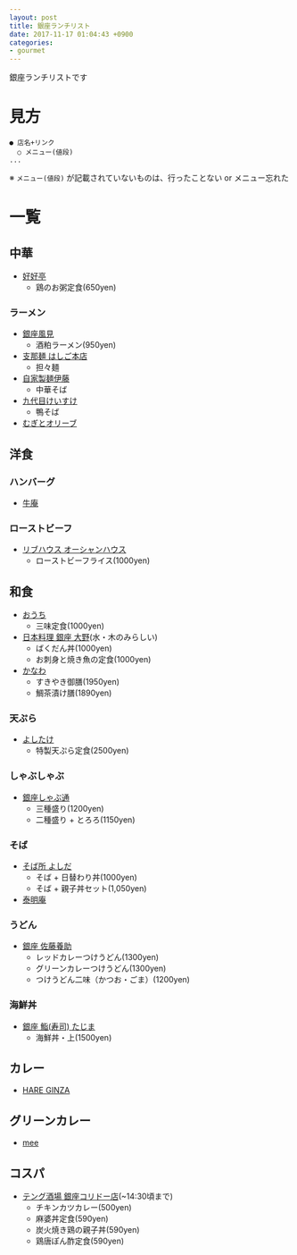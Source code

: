 ```yaml
---
layout: post
title: 銀座ランチリスト
date: 2017-11-17 01:04:43 +0900
categories:
- gourmet
---
```


銀座ランチリストです

<!-- more -->

# 見方
```
● 店名+リンク
  ○ メニュー(値段)
...
```
※ `メニュー(値段)` が記載されていないものは、行ったことない or メニュー忘れた

# 一覧
## 中華
- [好好亭](https://tabelog.com/tokyo/A1301/A130101/13002674/)
  - 鶏のお粥定食(650yen)
  
### ラーメン
- [銀座風見](https://tabelog.com/tokyo/A1301/A130101/13197387/)
  - 酒粕ラーメン(950yen)
- [支那麺 はしご本店](https://tabelog.com/tokyo/A1301/A130101/13092185/)
  - 担々麺
- [自家製麺伊藤](https://tabelog.com/tokyo/A1301/A130101/13164387/)
  - 中華そば
- [九代目けいすけ](https://tabelog.com/tokyo/A1301/A130101/13171787/) 
  - 鴨そば
- [むぎとオリーブ](https://tabelog.com/tokyo/A1301/A130101/13164932/)
  
## 洋食
### ハンバーグ
- [牛庵](https://tabelog.com/tokyo/A1301/A130101/13002336/)
### ローストビーフ
- [リブハウス オーシャンハウス](https://tabelog.com/tokyo/A1301/A130102/13162594/)
  - ローストビーフライス(1000yen)

## 和食
- [おうち](https://tabelog.com/tokyo/A1301/A130101/13106591/)
  - 三味定食(1000yen)
- [日本料理 銀座 大野](https://tabelog.com/tokyo/A1301/A130101/13030803/?cid=google_yoyaku&from_google=1)(水・木のみらしい)
  - ばくだん丼(1000yen)
  - お刺身と焼き魚の定食(1000yen)
- [かなわ](https://tabelog.com/tokyo/A1301/A130101/13097235/dtlmenu/lunch/)
  - すきやき御膳(1950yen)
  - 鯛茶漬け膳(1890yen)

### 天ぷら
- [よしたけ](https://tabelog.com/tokyo/A1301/A130101/13163793/dtlmenu/lunch/)
  - 特製天ぷら定食(2500yen)
  
### しゃぶしゃぶ
- [銀座しゃぶ通](https://tabelog.com/tokyo/A1301/A130101/13007813/)
  - 三種盛り(1200yen)
  - 二種盛り + とろろ(1150yen)

### そば
- [そば所 よしだ](https://tabelog.com/tokyo/A1301/A130101/13192026/)
  - そば + 日替わり丼(1000yen)
  - そば + 親子丼セット(1,050yen)
- [泰明庵](https://tabelog.com/tokyo/A1301/A130101/13002558/)

### うどん
- [銀座 佐藤養助](https://www.sato-yoske.co.jp/shop/ginza/)
  - レッドカレーつけうどん(1300yen)
  - グリーンカレーつけうどん(1300yen)
  - つけうどん二味（かつお・ごま）(1200yen)

### 海鮮丼
- [銀座 鮨(寿司) たじま](https://tabelog.com/tokyo/A1301/A130101/13165100/)
  - 海鮮丼・上(1500yen)
  
## カレー
- [HARE GINZA](http://www.hare-ginza.net/)

## グリーンカレー
- [mee](https://tabelog.com/tokyo/A1301/A130101/13207368/)

## コスパ
- [テング酒場 銀座コリドー店](https://www.hotpepper.jp/strJ000243414/)(~14:30頃まで)
  - チキンカツカレー(500yen)
  - 麻婆丼定食(590yen)
  - 炭火焼き鶏の親子丼(590yen)
  - 鶏唐ぽん酢定食(590yen)

